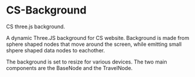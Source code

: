 # CS-Background
CS three.js background.

A dynamic Three.JS background for CS website. Background is made from sphere shaped nodes that move around the screen,
while emitting small shpere shaped data nodes to eachother. 

The background is set to resize for various devices.
The two main components are the BaseNode and the TravelNode.
